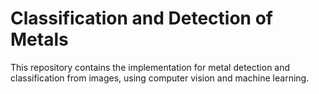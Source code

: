 # Classification and Detection of Metals
This repository contains the implementation for metal detection and classification from images, using computer vision and machine learning.
